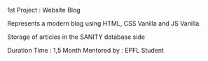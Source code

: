 1st Project : Website Blog

Represents a modern blog using HTML, CSS Vanilla and JS Vanilla. 

Storage of articles in the SANITY database side

Duration Time : 1,5 Month
Mentored by : EPFL Student
